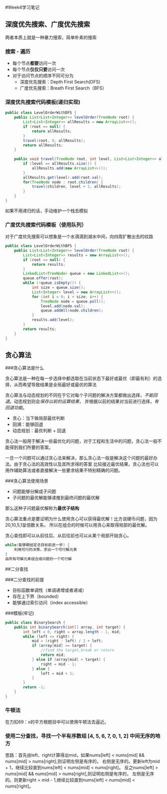 #Week4学习笔记

## 深度优先搜索、广度优先搜索

两者本质上就是一种暴力搜索，简单朴素的搜索

### 搜索 - 遍历

- 每个节点**都要**访问一次
- 每个节点**仅仅只要**访问一次
- 对于访问节点的顺序不同可分为
    - 深度优先搜索：Depth First Search(DFS)
    - 广度优先搜索：Breath First Search（BFS）

### 深度优先搜索代码模板(递归实现)
```java
public class LevelOrderWithDFS {
    public List<List<Integer>> levelOrder(TreeNode root) {
        List<List<Integer>> allResults = new ArrayList<>();
        if (root == null) {
            return allResults;
        }
        travel(root, 0, allResults);
        return allResults;
    }
    
    public void travel(TreeNode root, int level, List<List<Integer>> allResults) {
        if (level == allResults.size()) {
            allResults.add(new ArrayList<>());
        }
        allResults.get(level).add(root.val);
        for(TreeNode node : root.children) {
            travel(children, level + 1, allResults);
        }
    }
}
```
如果不用递归的话，手动维护一个栈去模拟

### 广度优先搜索代码模板（使用队列）
对于广度优先搜索可以想象是一个水滴滴到湖水中间，向四周扩散出去的纹路
```java
public class LevelOrderWithBFS {
    public List<List<Integer>> levelOrder(TreeNode root) {
        List<List<Integer>> results = new ArrayList<>();
        if (root == null) {
            return results;
        }
        LinkedList<TreeNode> queue = new LinkedList<>();
        queue.offer(root);
        while (!queue.isEmpty()) {
            int size = queue.size();
            List<Integer> level = new ArrayList<>();
            for (int i = 0; i < size; i++) {
                TreeNode node = queue.poll();
                level.add(node.val);
                queue.addAll(node.children);
            }
            results.add(level);
        } 
        return results;
    }
}
```

## 贪心算法

###贪心算法是什么

贪心算法是一种在每一步选择中都选取在当前状态下最好或最优（即最有利）的选择，从而希望导致结果是全局最好或最优的算法

贪心算法与动态规划的不同在于它对每个子问题的解决方案都做出选择，*不能回退*。动态规划则会*保存以前的运算结果*，
并根据以前的结果对当前进行选择，*有回退功能*。

- 贪心：当下做局部最优判断
- 回溯：能够回退
- 动态规划：最优判断 + 回退

贪心法一般用于解决一些最优化的问题，对于工程和生活中的问题，贪心法一般不能得到我们所要的答案。

一旦一个问题可以通过贪心法来解决，那么贪心法一般是解决这个问题的最好办法。由于贪心法的高效性以及其所求得的答案
比较接近最优结果，贪心法也可以用作辅助算法或者直接解决一些要求结果不特别精确的问题。

###贪心算法使用场景

- 问题能够分解成子问题
- 子问题的最优解能够递推到最终问题的最优解

那么这种子问题最优解称为**最优子结构**

贪心算法重点是要证明为什么使用贪心可以获得最优解！比方说硬币问题，因为20,10,5,1呈倍数关系，
所以在组合的时候可以用贪心来取得局部的最优解。

贪心查找即可以从前往后、从后往前也可以从某个局部开始贪心。

```java
while(能够朝给定总目标前进一步) {
    利用可行的决策，求出一个可行解元素
}
由所有可解元素组合成问题的一个可行解
```

##二分查找

###二分查找的前提

- 目标函数单调性（单调递增或者递减）
- 存在上下界（bounded）
- 能够通过索引访问（index accessible）

###模板(牢记)
```java
public class BinarySearch {
    public int binarySearch(int[] array, int target) {
        int left = 0, right = array.length - 1, mid;
        while (left <= right) {
            mid = (right - left) / 2 + left;
            if (array[mid] == target) {
                //find the target,break or return
                return mid;
            } else if (array[mid] > target) {
                right = mid - 1;
            } else {
                left = mid + 1;
            }
        }
        return -1;
    }
}

```

### 牛顿法 

在力扣69：x的平方根题目中可以使用牛顿法去逼近。

### 使用二分查找，寻找一个半有序数组 [4, 5, 6, 7, 0, 1, 2] 中间无序的地方

思路：首先由left、right计算得出mid，如果nums[left] < nums[mid] && nums[mid] > nums[right],则证明左侧是有序的，
右侧是无序的。更新left为mid + 1，继续比较直到nums[left] < nums[mid] < nums[right]。
反之nums[left] > nums[mid] && nums[mid] > nums[right],则证明右侧是有序的，
左侧是无序的。则更新right = mid - 1,继续比较直到nums[left] < nums[mid] < nums[right]。